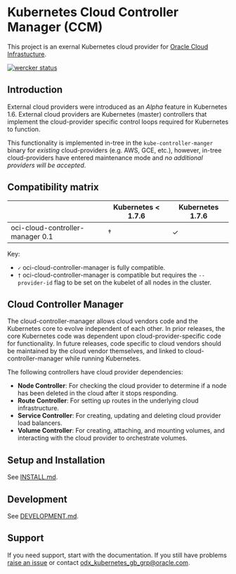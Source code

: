 # Kubernetes Cloud Controller Manager (CCM)

This project is an exernal Kubernetes cloud provider for [Oracle Cloud
Infrastucture][1].

[![wercker status](https://app.wercker.com/status/17a52304e0309d138ad41f7ae9f9ea49/s/master "wercker status")](https://app.wercker.com/project/byKey/17a52304e0309d138ad41f7ae9f9ea49)

## Introduction

External cloud providers were introduced as an _Alpha_ feature in Kubernetes
1.6. External cloud providers are Kubernetes (master) controllers that implement
the cloud-provider specific control loops required for Kubernetes to function.

This functionality is implemented in-tree in the `kube-controller-manger` binary
for _existing_ cloud-providers (e.g. AWS, GCE, etc.), however, in-tree
cloud-providers have entered maintenance mode and _no additional providers will
be accepted_.

## Compatibility matrix

|                                  | Kubernetes < 1.7.6 | Kubernetes 1.7.6 |
|----------------------------------|--------------------|------------------|
| oci-cloud-controller-manager 0.1 | †                  | ✓                |

Key:

* `✓` oci-cloud-controller-manager is fully compatible.
* `†` oci-cloud-controller-manager is compatible but requires the
      `--provider-id` flag to be set on the kubelet of all nodes in the
      cluster.

## Cloud Controller Manager

The cloud-controller-manager allows cloud vendors code and the Kubernetes core
to evolve independent of each other. In prior releases, the core Kubernetes code
was dependent upon cloud-provider-specific code for functionality. In future
releases, code specific to cloud vendors should be maintained by the cloud
vendor themselves, and linked to cloud-controller-manager while running
Kubernetes.

The following controllers have cloud provider dependencies:

- **Node Controller**: For checking the cloud provider to determine if a node
  has been deleted in the cloud after it stops responding.
- **Route Controller**: For setting up routes in the underlying cloud
  infrastructure.
- **Service Controller**: For creating, updating and deleting cloud provider
  load balancers.
- **Volume Controller**: For creating, attaching, and mounting volumes, and
  interacting with the cloud provider to orchestrate volumes.

## Setup and Installation

See [INSTALL.md](docs/install.md).

## Development

See [DEVELOPMENT.md](docs/development.md).

## Support

If you need support, start with the documentation. If you still have problems
[raise an issue][2] or contact odx_kubernetes_gb_grp@oracle.com.

[1]: https://cloud.oracle.com/iaas
[2]: https://github.com/oracle/oci-cloud-controller-manager/issues/new
